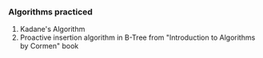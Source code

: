 ### Algorithms practiced

1. Kadane's Algorithm
2. Proactive insertion algorithm in B-Tree from "Introduction to Algorithms by Cormen" book